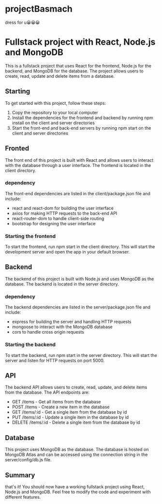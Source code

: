 # projectBasmach
dress for u😀😀😀

# Fullstack project with React, Node.js and MongoDB

This is a fullstack project that uses React for the frontend, Node.js for the backend, and MongoDB for the database. The project allows users to create, read, update and delete items from a database.

## Starting

To get started with this project, follow these steps:

1. Copy the repository to your local computer
2. Install the dependencies for the frontend and backend by running npm install on the client and server directories
3. Start the front-end and back-end servers by running npm start on the client and server directories

## Fronted

The front end of this project is built with React and allows users to interact with the database through a user interface. The frontend is located in the client directory.

### dependency

The front-end dependencies are listed in the client/package.json file and include:

- react and react-dom for building the user interface
- axios for making HTTP requests to the back-end API
- react-router-dom to handle client-side routing
- bootstrap for designing the user interface

### Starting the frontend

To start the frontend, run npm start in the client directory. This will start the development server and open the app in your default browser.

## Backend

The backend of this project is built with Node.js and uses MongoDB as the database. The backend is located in the server directory.

### dependency

The backend dependencies are listed in the server/package.json file and include:

- express for building the server and handling HTTP requests
- mongoose to interact with the MongoDB database
- cors to handle cross origin requests

### Starting the backend

To start the backend, run npm start in the server directory. This will start the server and listen for HTTP requests on port 5000.

## API

The backend API allows users to create, read, update, and delete items from the database. The API endpoints are:

- GET /items - Get all items from the database
- POST /items - Create a new item in the database
- GET /items/:id - Get a single item from the database by id
- PUT /items/:id - Update a single item in the database by id
- DELETE /items/:id - Delete a single item from the database by id

## Database

This project uses MongoDB as the database. The database is hosted on MongoDB Atlas and can be accessed using the connection string in the server/config/db.js file.

## Summary

that's it! You should now have a working fullstack project using React, Node.js and MongoDB. Feel free to modify the code and experiment with different features.
